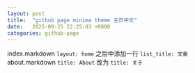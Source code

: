 ```yaml
---
layout: post
title:  "github page minima theme 主页中文"
date:   2025-09-25 22:25:03 +0800
categories: github-page
---
```


index.markdown `layout: home` 之后中添加一行
`
list_title: 文章
`
about.markdown `title: About` 改为
`
title: 关于
`
